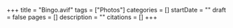 +++
title = "Bingo.avif"
tags = ["Photos"]
categories = []
startDate = ""
draft = false
pages = []
description = ""
citations = []
+++
